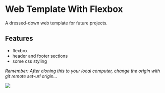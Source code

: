 # Web Template With Flexbox
A dressed-down web template for future projects.

## Features
- flexbox
- header and footer sections
- some css styling

*Remember: After cloning this to your local computer, change the origin with git remote set-url origin...*

![](https://i.imgur.com/IE3jQCG.gif)
